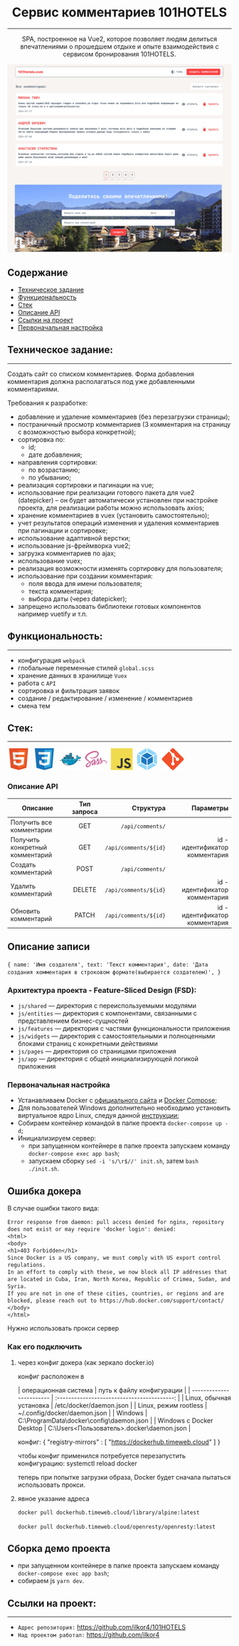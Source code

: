 <h1 align="center">Сервис комментариев 101HOTELS</h1>

---

<p align="center">
    SPA, построенное на Vue2, которое позволяет людям делиться впечатлениями о прошедшем отдыхе и опыте взаимодействия с сервисом бронирования 101HOTELS.
</p>

<img src="./resources/js/shared/assets/images/readme/101HOTELS.jpg" alt="Сайт 101HOTELS"/>

## Содержание

- [Техническое задание](#Техническое-задание)
- [Функциональность](#Функциональность)
- [Стек](#стек)
- [Описание API](#Описание-API)
- [Ссылки на проект](#Ссылки-на-проект)
- [Первоначальная настройка](#Первоначальная-настройка)

## Техническое задание:

---

Создать сайт со списком комментариев. Форма добавления комментария должна располагаться под уже добавленными
комментариями.

Требования к разработке:

- добавление и удаление комментариев (без перезагрузки страницы);
- постраничный просмотр комментариев (3 комментария на страницу c возможностью выбора конкретной);
- сортировка по:
    - id;
    - дате добавления;
- направления сортировки:
    - по возрастанию;
    - по убыванию;
- реализация сортировки и пагинации на vue;
- использование при реализации готового пакета для vue2 (datepicker) – он будет автоматически установлен при настройке
  проекта, для реализации работы можно использовать axios;
- хранение комментариев в vuex (установить самостоятельно);
- учет результатов операций изменения и удаления комментариев при пагинации и сортировке;
- использование адаптивной верстки;
- использование js-фреймворка vue2;
- загрузка комментариев по ajax;
- использование vuex;
- реализация возможности изменять сортировку для пользователя;
- использование при создании комментария:
    - поля ввода для имени пользователя;
    - текста комментария;
    - выбора даты (через datepicker);
- запрещено использовать библиотеки готовых компонентов например vuetify и т.п.

## Функциональность:

---

- конфигурация `webpack`
- глобальные переменные стилей `global.scss`
- хранение данных в хранилище `Vuex`
- работа с `API`
- сортировка и фильтрация заявок
- создание / редактирование / изменение / комментариев
- смена тем

## Стек:

---

<div id="stack">
  <img id="stack-img" src="./resources/js/shared/assets/images/readme/stack/html5-original.svg" title="HTML5" alt="HTML5" width="50px" height="50px">&nbsp
  <img id="stack-img" src="./resources/js/shared/assets/images/readme/stack/css3-original.svg" title="CSS3" alt="CSS3" width="50px" height="50px">&nbsp
  <img id="stack-img" src="./resources/js/shared/assets/images/readme/stack/docker-original.svg" title="Docker" alt="Docker" width="50px" height="50px">&nbsp
  <img id="stack-img" src="./resources/js/shared/assets/images/readme/stack/sass-original.svg" title="Sass\Scss" alt="Sass\Scss" width="50px" height="50px">&nbsp
  <img id="stack-img" src="./resources/js/shared/assets/images/readme/stack/javascript-original.svg" title="JavaScript" alt="JavaScript" width="50px" height="50px">&nbsp
  <img id="stack-img" src="./resources/js/shared/assets/images/readme/stack/webpack-original.svg" title="Webpack" alt="Webpack" width="50px" height="50px">&nbsp
  <img id="stack-img" src="./resources/js/shared/assets/images/readme/stack/git-original.svg" title="Git" alt="Git" width="50px" height="50px">&nbsp
</div>

### Описание API

| Описание                        | Тип запроса |             Структура |                      Параметры |
|---------------------------------|:-----------:|----------------------:|-------------------------------:|
| Получить все комментарии        |     GET     |      `/api/comments/` |                                |
| Получить конкретный комментарий |     GET     | `/api/comments/${id}` | id - идентификатор комментария |
| Создать комментарий             |    POST     |      `/api/comments/` |                                |
| Удалить комментарий             |   DELETE    | `/api/comments/${id}` | id - идентификатор комментария |
| Обновить комментарий            |    PATCH    | `/api/comments/${id}` | id - идентификатор комментария |

## Описание записи

`{ name: 'Имя создателя', text: 'Текст комментария', date: 'Дата создания комментария в строковом формате(выбирается создателем)', }`

### Архитектура проекта - Feature-Sliced Design (FSD):

- `js/shared` — директория с переиспользуемыми модулями
- `js/entities` — директория с компонентами, связанными с представлением бизнес-сущностей
- `js/features` — директория с частями функциональности приложения
- `js/widgets` — директория с самостоятельными и полноценными блоками страниц с конкретными действиями
- `js/pages` — директория со страницами приложения
- `js/app` — директория с общей инициализирующей логикой приложения

### Первоначальная настройка

- Устанавливаем Docker c [официального сайта](https://www.docker.com/products/docker-desktop)
  и [Docker Compose](https://docs.docker.com/compose/install/);
- Для пользователей Windows дополнительно необходимо установить виртуальное ядро Linux, следуя
  данной [инструкции](https://docs.docker.com/desktop/install/windows-install/);
- Собираем контейнер командой в папке проекта `docker-compose up -d`;
- Инициализируем сервер:
    - при запущенном контейнере в папке проекта запускаем команду `docker-compose exec app bash`;
    - запускаем сборку `sed -i 's/\r$//' init.sh`, затем `bash ./init.sh`.

## Ошибка докера

В случае ошибки такого вида:

    Error response from daemon: pull access denied for nginx, repository does not exist or may require 'docker login': denied:
    <html>
    <body>
    <h1>403 Forbidden</h1>
    Since Docker is a US company, we must comply with US export control regulations.
    In an effort to comply with these, we now block all IP addresses that are located in Cuba, Iran, North Korea, Republic of Crimea, Sudan, and Syria.
    If you are not in one of these cities, countries, or regions and are blocked, please reach out to https://hub.docker.com/support/contact/
    </body>
    </html>

Нужно использовать прокси сервер

### Как его подключить

1. через конфиг докера (как зеркало docker.io)

   конфиг расположен в

   | операционная система     |          путь к файлу конфигурации          |
                         | ------------------------ | :-----------------------------------------: |
   | Linux, обычная установка |           /etc/docker/daemon.json           |
   | Linux, режим rootless    |        ~/.config/docker/daemon.json         |
   | Windows                  |  C:\ProgramData\docker\config\daemon.json   |
   | Windows с Docker Desktop | C:\Users\<Пользователь>\.docker\daemon.json |

   конфиг:
   { "registry-mirrors" : [ "https://dockerhub.timeweb.cloud" ] }

   чтобы конфиг применился потребуется перезапустить конфигурацию:
   systemctl reload docker

   теперь при попытке загрузки образа, Docker будет сначала пытаться использовать прокси.

1. явное указание адреса

    ```
    docker pull dockerhub.timeweb.cloud/library/alpine:latest

    docker pull dockerhub.timeweb.cloud/openresty/openresty:latest
    ```

## Сборка демо проекта

- при запущенном контейнере в папке проекта запускаем команду `docker-compose exec app bash`;
- собираем js `yarn dev`.

## Ссылки на проект:

---

- `Адрес репозитория:` https://github.com/ilkor4/101HOTELS
- `Над проектом работал:` https://github.com/ilkor4

